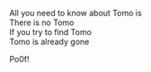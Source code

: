 All you need to know about Tomo is  
There is no Tomo  
If you try to find Tomo  
Tomo is already gone  

Po0f!
